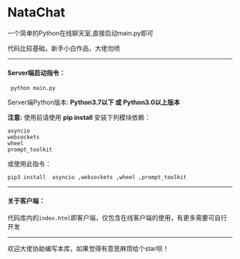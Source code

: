 # NataChat
一个简单的Python在线聊天室,直接启动main.py即可

代码比较基础，新手小白作品，大佬勿喷

***
#### Server端启动指令：
`` python main.py``

Server端Python版本:  **Python3.7以下 或 Python3.0以上版本** 

**注意:** 使用前请使用 **pip install** 安装下列模块依赖：
````
asyncio
websockets
wheel
prompt_toolkit
````
或使用此指令：

``pip3 install  asyncio ,websockets ,wheel ,prompt_toolkit``

****
#### 关于客户端：

代码库内的``index.html``即客户端，仅包含在线客户端的使用，有更多需要可自行开发

***
欢迎大佬协助编写本库，如果觉得有意思麻烦给个star呗！
